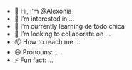 - 👋 Hi, I’m @Alexonia
- 👀 I’m interested in ...
- 🌱 I’m currently learning de todo chica
- 💞️ I’m looking to collaborate on ...
- 📫 How to reach me ...
- 😄 Pronouns: ...
- ⚡ Fun fact: ...

<!---
Alexonia/Alexonia is a ✨ special ✨ repository because its `README.md` (this file) appears on your GitHub profile.
You can click the Preview link to take a look at your changes.
--->
